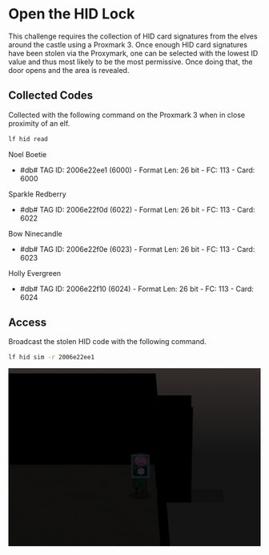 # Open the HID Lock
This challenge requires the collection of HID card signatures from the elves around the castle using a Proxmark 3. Once enough HID card signatures have been stolen via the Proxymark, one can be selected with the lowest ID value and thus most likely to be the most permissive. Once doing that, the door opens and the area is revealed.

## Collected Codes
Collected with the following command on the Proxmark 3 when in close proximity of an elf.
```bash
lf hid read
```
Noel Boetie
* #db# TAG ID: 2006e22ee1 (6000) - Format Len: 26 bit - FC: 113 - Card: 6000

Sparkle Redberry
* #db# TAG ID: 2006e22f0d (6022) - Format Len: 26 bit - FC: 113 - Card: 6022

Bow Ninecandle
* #db# TAG ID: 2006e22f0e (6023) - Format Len: 26 bit - FC: 113 - Card: 6023

Holly Evergreen
* #db# TAG ID: 2006e22f10 (6024) - Format Len: 26 bit - FC: 113 - Card: 6024

## Access
Broadcast the stolen HID code with the following command.
```bash
lf hid sim -r 2006e22ee1
```
![Secret Room Access](img/room.png)